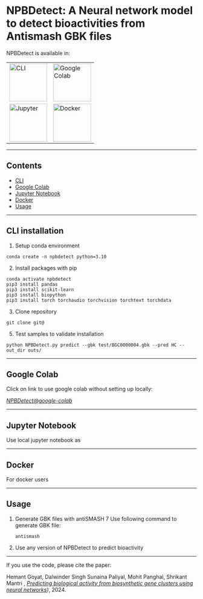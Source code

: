 # NPBDetect: A Neural network model to detect bioactivities from Antismash GBK files

NPBDetect is available in:
<table>
<tr>
<td><img src="https://edent.github.io/SuperTinyIcons/images/svg/powershell.svg" width="100" title="CLI"></td>
<td><img src="https://edent.github.io/SuperTinyIcons/images/svg/colaboratory.svg" width="100" title="Google Colab"></td>
</tr>
<tr>
<td><img src="https://jupyter.org/assets/homepage/main-logo.svg" width="100" title="Jupyter"></td>
<td><img src="https://edent.github.io/SuperTinyIcons/images/svg/docker.svg" width="100" title="Docker"></td>
</tr>
</table>

----

## Contents ##

* [CLI](#cli-installation)
* [Google Colab](#google-colab)
* [Jupyter Notebook](#jupyter-notebook)
* [Docker](#docker)
* [Usage](#usage)

----

## CLI installation ##

1. Setup conda environment

```conda create -n npbdetect python=3.10```

2. Install packages with pip

```
conda activate npbdetect
pip3 install pandas
pip3 install scikit-learn
pip3 install biopython
pip3 install torch torchaudio torchvision torchtext torchdata
```
3. Clone repository
   
```git clone git@```

5. Test samples to validate installation
   
```python NPBDetect.py predict --gbk test/BGC0000004.gbk --pred HC --out_dir outs/```

----

## Google Colab ##
Click on link to use google colab without setting up locally:

*[NPBDetect@google-colab](https://colab.research.google.com/drive/12zXjqk1DFX8Ouv0rYSAWSoaOheluBys9#scrollTo=MiUQ7HHR2rC8)*

----

## Jupyter Notebook ##

Use local jupyter notebook as


----

## Docker ##

For docker users


----

## Usage ##

1. Generate GBK files with antiSMASH 7
   Use following command to generate GBK file:
   
   ```antismash```
   
2. Use any version of NPBDetect to predict bioactivity

----

If you use the code, please cite the paper:

Hemant Goyat, Dalwinder Singh Sunaina Paliyal, Mohit Panghal, Shrikant Mantri , *[Predicting biological activity from biosynthetic gene clusters using neural networks](https://www.biorxiv.org/content/10.1101/2024.06.20.599829v1.full.pdf))*, 2024.
